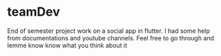 # teamDev
End of semester project work on a social app in flutter. I had some help from documentations and youtube channels. Feel free to go through and Iemme know know what you think about it
